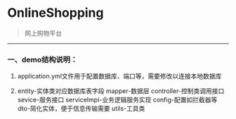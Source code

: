 # OnlineShopping
> 网上购物平台
---
### 一、demo结构说明：
1. application.yml文件用于配置数据库、端口等，需要修改以连接本地数据库

2. entity-实体类对应数据库表字段
   mapper-数据层
   controller-控制类调用接口
   sevice-服务接口
   serviceImpl-业务逻辑服务实现
   config-配置如拦截器等
   dto-简化实体，便于信息传输需要
   utils-工具类


  
